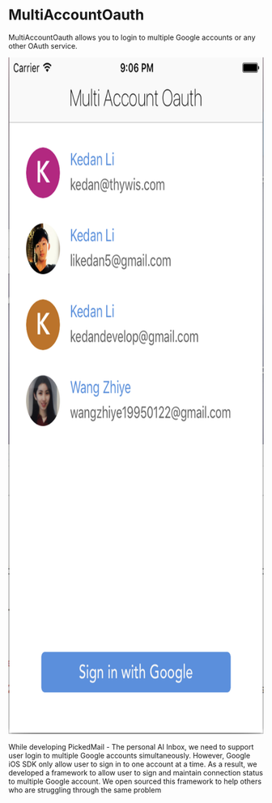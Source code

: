 # MultiAccountOauth

MultiAccountOauth allows you to login to multiple Google accounts or any other OAuth service. 

<img src="img/screenshot.png" width="754" height="1336"/>

While developing PickedMail - The personal AI Inbox, we need to support user login to multiple Google accounts simultaneously. However, Google iOS SDK only allow user to sign in to one account at a time. As a result, we developed a framework to allow user to sign and maintain connection status to multiple Google account. We open sourced this framework to help others who are struggling through the same problem 

